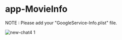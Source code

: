 # app-MovieInfo


NOTE : Please add your "GoogleService-Info.plist" file.

![new-chat4 1](https://user-images.githubusercontent.com/16745006/40323188-44bf268c-5d52-11e8-8854-625bdf0a0046.gif)
